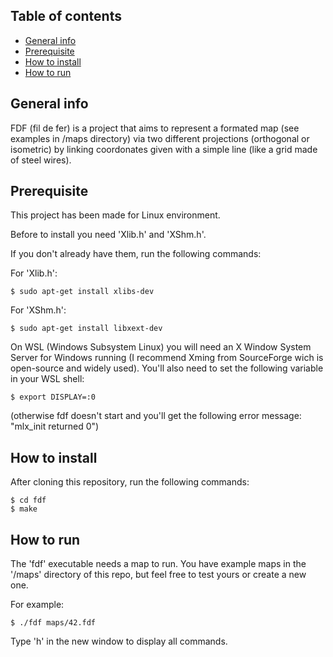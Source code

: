 ## Table of contents
* [General info](#general-info)
* [Prerequisite](#prerequisite)
* [How to install](#how-to-install)
* [How to run](#how-to-run)


## General info
FDF (fil de fer) is a project that aims to represent a formated map (see examples in /maps directory) via two different projections (orthogonal or isometric) by linking coordonates given with a simple line (like a grid made of steel wires).

## Prerequisite

This project has been made for Linux environment.

Before to install you need 'Xlib.h' and 'XShm.h'.

If you don't already have them, run the following commands:

For 'Xlib.h':

```
$ sudo apt-get install xlibs-dev
```

For 'XShm.h':

```
$ sudo apt-get install libxext-dev
```


On WSL (Windows Subsystem Linux) you will need an X Window System Server for Windows running (I recommend Xming from SourceForge wich is open-source and widely used). You'll also need to set the following variable in your WSL shell:
```
$ export DISPLAY=:0
```
(otherwise fdf doesn't start and you'll get the following error message: "mlx_init returned 0")


## How to install

After cloning this repository, run the following commands:
```
$ cd fdf
$ make
```

## How to run

The 'fdf' executable needs a map to run. You have example maps in the '/maps' directory of this repo, but feel free to test yours or create a new one.

For example:
```
$ ./fdf maps/42.fdf
```
Type 'h' in the new window to display all commands.
